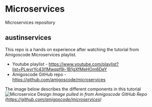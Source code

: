 # Microservices
Microservices repository

## austinservices
This repo is a hands on experience after watching the tutorial from Amigoscode Microservices playlist.
- Youtube playlist - https://www.youtube.com/playlist?list=PLwvrYc43l1Mwqpf9i-1B1gXfMeHOm6DeY
- Amigoscode GitHub repo - https://github.com/amigoscode/microservices

The image below describes the different components in this tutorial
![Microservice Design](https://user-images.githubusercontent.com/40702606/144061535-7a42e85b-59d6-4f7f-9c35-18a48b49e6de.png)
_Image pulled in from Amigoscode GitHub Repo (https://github.com/amigoscode/microservices)_
